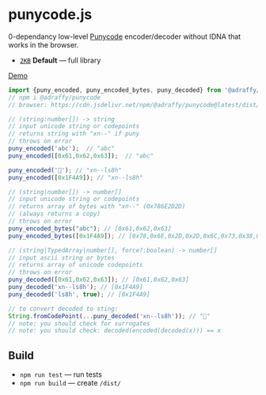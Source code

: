 # punycode.js

0-dependancy low-level [Punycode](https://datatracker.ietf.org/doc/html/rfc3492) encoder/decoder without IDNA that works in the browser.

* [`2KB`](./dist/index.min.js) **Default** — full library

[Demo](https://adraffy.github.io/punycode.js/test/demo.html)

```Javascript
import {puny_encoded, puny_encoded_bytes, puny_decoded} from '@adraffy/punycode';
// npm i @adraffy/punycode
// browser: https://cdn.jsdelivr.net/npm/@adraffy/punycode@latest/dist/index.min.js

// (string:number[]) -> string
// input unicode string or codepoints
// returns string with "xn--" if puny
// throws on error
puny_encoded('abc');  // "abc"
puny_encoded([0x61,0x62,0x63]);  // "abc"

puny_encoded('💩'); // "xn--ls8h"
puny_encoded([0x1F4A9]); // "xn--ls8h"

// (string|number[]) -> number[]
// input unicode string or codepoints
// returns array of bytes with "xn--" (0x786E2D2D)
// (always returns a copy)
// throws on error
puny_encoded_bytes("abc"); // [0x61,0x62,0x63]
puny_encoded_bytes([0x1F4A9]); // [0x78,0x6E,0x2D,0x2D,0x6C,0x73,0x38,0x68]

// (string|TypedArray|number[], force?:boolean) -> number[]
// input ascii string or bytes
// returns array of unicode codepoints
// throws on error
puny_decoded([0x61,0x62,0x63]); // [0x61,0x62,0x63]
puny_decoded('xn--ls8h'); // [0x1F4A9]
puny_decoded('ls8h', true); // [0x1F4A9]

// to convert decoded to sting: 
String.fromCodePoint(...puny_decoded('xn--ls8h')); // "💩"
// note: you should check for surrogates
// note: you should check: decoded(encoded(decoded(x))) == x
```

## Build

* `npm run test` &mdash; run tests
* `npm run build` &mdash; create `/dist/`
